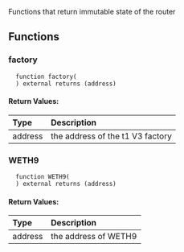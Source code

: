 Functions that return immutable state of the router

## Functions

### factory

```solidity
  function factory(
  ) external returns (address)
```

#### Return Values:

| Type    | Description                           |
| :------ | :------------------------------------ |
| address | the address of the t1 V3 factory |

### WETH9

```solidity
  function WETH9(
  ) external returns (address)
```

#### Return Values:

| Type    | Description          |
| :------ | :------------------- |
| address | the address of WETH9 |
